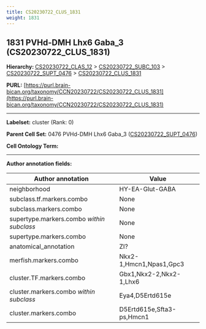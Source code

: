 ```yaml
---
title: CS20230722_CLUS_1831
weight: 1831
---
```

## 1831 PVHd-DMH Lhx6 Gaba_3 (CS20230722_CLUS_1831)
<b>Hierarchy: </b>
[CS20230722_CLAS_12](../CS20230722_CLAS_12) >
[CS20230722_SUBC_103](../CS20230722_SUBC_103) >
[CS20230722_SUPT_0476](../CS20230722_SUPT_0476) >
[CS20230722_CLUS_1831](../CS20230722_CLUS_1831)

**PURL:** [https://purl.brain-bican.org/taxonomy/CCN20230722/CS20230722_CLUS_1831](https://purl.brain-bican.org/taxonomy/CCN20230722/CS20230722_CLUS_1831)

---


**Labelset:** cluster (Rank: 0)

**Parent Cell Set:** 0476 PVHd-DMH Lhx6 Gaba_3 ([CS20230722_SUPT_0476](../CS20230722_SUPT_0476))



**Cell Ontology Term:** 

[MARKER GENES.]: #


---

[TRANSFERRED ANNOTATIONS.]: #


[AUTHOR ANNOTATION FIELDS.]: #


**Author annotation fields:**

| Author annotation | Value |
|-------------------|-------|
|neighborhood|HY-EA-Glut-GABA|
|subclass.tf.markers.combo|None|
|subclass.markers.combo|None|
|supertype.markers.combo _within subclass_|None|
|supertype.markers.combo|None|
|anatomical_annotation|ZI?|
|merfish.markers.combo|Nkx2-1,Hmcn1,Npas1,Gpc3|
|cluster.TF.markers.combo|Gbx1,Nkx2-2,Nkx2-1,Lhx6|
|cluster.markers.combo _within subclass_|Eya4,D5Ertd615e|
|cluster.markers.combo|D5Ertd615e,Sfta3-ps,Hmcn1|
